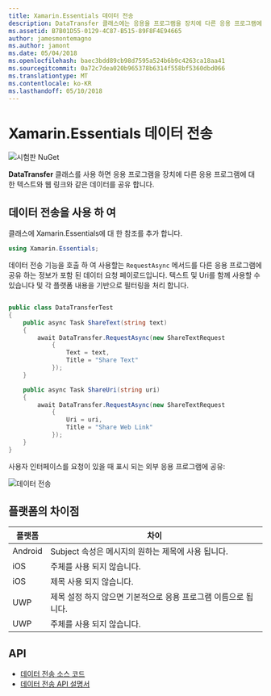 ```yaml
---
title: Xamarin.Essentials 데이터 전송
description: DataTransfer 클래스에는 응용을 프로그램을 장치에 다른 응용 프로그램에 대 한 텍스트와 웹 링크 등의 데이터를 공유할 수 있습니다.
ms.assetid: B7B01D55-0129-4C87-B515-89F8F4E94665
author: jamesmontemagno
ms.author: jamont
ms.date: 05/04/2018
ms.openlocfilehash: baec3bdd89cb98d7595a524b6b9c4263ca18aa41
ms.sourcegitcommit: 0a72c7dea020b965378b6314f558bf5360dbd066
ms.translationtype: MT
ms.contentlocale: ko-KR
ms.lasthandoff: 05/10/2018
---
```

# <a name="xamarinessentials-data-transfer"></a>Xamarin.Essentials 데이터 전송

![시험판 NuGet](~/media/shared/pre-release.png)

**DataTransfer** 클래스를 사용 하면 응용 프로그램을 장치에 다른 응용 프로그램에 대 한 텍스트와 웹 링크와 같은 데이터를 공유 합니다.

## <a name="using-data-transfer"></a>데이터 전송을 사용 하 여

클래스에 Xamarin.Essentials에 대 한 참조를 추가 합니다.

```csharp
using Xamarin.Essentials;
```

데이터 전송 기능을 호출 하 여 사용할는 `RequestAsync` 메서드를 다른 응용 프로그램에 공유 하는 정보가 포함 된 데이터 요청 페이로드입니다. 텍스트 및 Uri를 함께 사용할 수 있습니다 및 각 플랫폼 내용을 기반으로 필터링을 처리 합니다.

```csharp

public class DataTransferTest
{
    public async Task ShareText(string text)
    {
        await DataTransfer.RequestAsync(new ShareTextRequest
            {
                Text = text,
                Title = "Share Text"
            });
    }

    public async Task ShareUri(string uri)
    {
        await DataTransfer.RequestAsync(new ShareTextRequest
            {
                Uri = uri,
                Title = "Share Web Link"
            });
    }
}
```

사용자 인터페이스를 요청이 있을 때 표시 되는 외부 응용 프로그램에 공유:

![데이터 전송](data-transfer-images/data-transfer.png)

## <a name="platform-differences"></a>플랫폼의 차이점

| 플랫폼 | 차이 |
| --- | --- |
| Android | Subject 속성은 메시지의 원하는 제목에 사용 됩니다. |
| iOS | 주체를 사용 되지 않습니다. |
| iOS | 제목 사용 되지 않습니다. |
| UWP | 제목 설정 하지 않으면 기본적으로 응용 프로그램 이름으로 됩니다. |
| UWP | 주체를 사용 되지 않습니다. |

## <a name="api"></a>API

- [데이터 전송 소스 코드](https://github.com/xamarin/Essentials/tree/master/Essentials/DataTransfer)
- [데이터 전송 API 설명서](xref:Xamarin.Essentials.DataTransfer)
